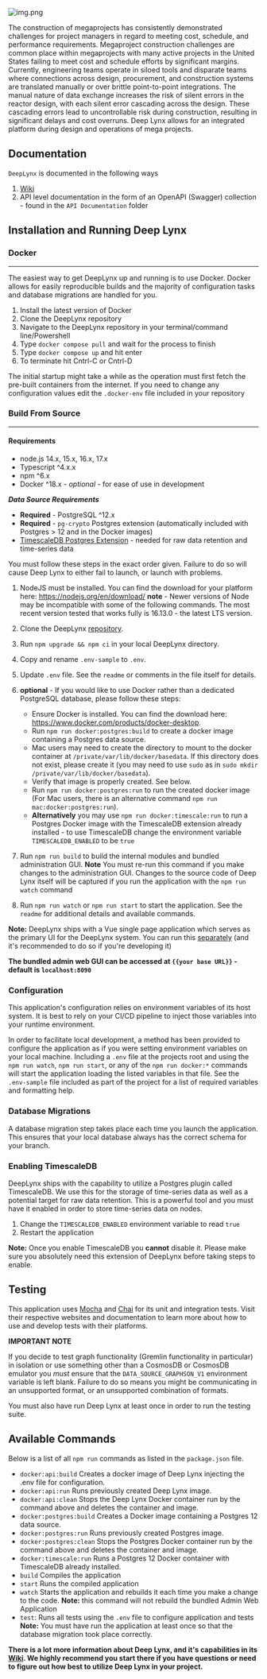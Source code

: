 ![img.png](graphic.png)

The construction of megaprojects has consistently demonstrated challenges for project managers in regard to meeting cost, schedule, and performance requirements. Megaproject construction challenges are common place within megaprojects with many active projects in the United States failing to meet cost and schedule efforts by significant margins. Currently, engineering teams operate in siloed tools and disparate teams where connections across design, procurement, and construction systems are translated manually or over brittle point-to-point integrations. The manual nature of data exchange increases the risk of silent errors in the reactor design, with each silent error cascading across the design. These cascading errors lead to uncontrollable risk during construction, resulting in significant delays and cost overruns. Deep Lynx allows for an integrated platform during design and operations of mega projects.

## **Documentation**

`DeepLynx` is documented in the following ways

1. [Wiki](https://gitlab.software.inl.gov/b650/Deep-Lynx/-/wikis/Home)
2. API level documentation in the form of an OpenAPI (Swagger) collection - found in the `API Documentation` folder

## **Installation and Running Deep Lynx**

### Docker
___________
The easiest way to get DeepLynx up and running is to use Docker. Docker allows for easily reproducible builds and the majority of configuration tasks and database migrations are handled for you.

1. Install the latest version of Docker
2. Clone the DeepLynx repository
3. Navigate to the DeepLynx repository in your terminal/command line/Powershell
4. Type `docker compose pull` and wait for the process to finish
5. Type `docker compose up` and hit enter
6. To terminate hit Cntrl-C or Cntrl-D

The initial startup might take a while as the operation must first fetch the pre-built containers from the internet. If you need to change any configuration values edit the `.docker-env` file included in your repository


### **Build From Source**
_________
#### **Requirements**

-   node.js 14.x, 15.x, 16.x, 17.x
-   Typescript ^4.x.x
-   npm ^6.x
-   Docker ^18.x - _optional_ - for ease of use in development

**_Data Source Requirements_**

- **Required** - PostgreSQL ^12.x
- **Required** - `pg-crypto` Postgres extension (automatically included with Postgres > 12 and in the Docker images)
- [TimescaleDB Postgres Extension](https://www.timescale.com/) - needed for raw data retention and time-series data

You must follow these steps in the exact order given. Failure to do so will cause Deep Lynx to either fail to launch, or launch with problems.

1. NodeJS must be installed. You can find the download for your platform here: https://nodejs.org/en/download/ **note** - Newer versions of Node may be incompatible with some of the following commands. The most recent version tested that works fully is 16.13.0 - the latest LTS version.

2. Clone the DeepLynx [repository](https://gitlab.software.inl.gov/b650/Deep-Lynx/-/tree/master).
3. Run `npm upgrade && npm ci` in your local DeepLynx directory.
4. Copy and rename `.env-sample` to `.env`.
5. Update `.env` file. See the `readme` or comments in the file itself for details. 
6. **optional** - If you would like to use Docker rather than a dedicated PostgreSQL database, please follow these steps:
   - Ensure Docker is installed. You can find the download here: https://www.docker.com/products/docker-desktop.
   - Run `npm run docker:postgres:build` to create a docker image containing a Postgres data source.
   - Mac users may need to create the directory to mount to the docker container at `/private/var/lib/docker/basedata`. If this directory does not exist, please create it (you may need to use `sudo` as in `sudo mkdir /private/var/lib/docker/basedata`).
   - Verify that image is properly created. See below.
   - Run `npm run docker:postgres:run` to run the created docker image (For Mac users, there is an alternative command `npm run mac:docker:postgres:run`).
   - **Alternatively** you may use `npm run docker:timescale:run` to run a Postgres Docker image with the TimescaleDB extension already installed - to use TimescaleDB change the environment variable `TIMESCALEDB_ENABLED` to be `true`
7. Run `npm run build` to build the internal modules and bundled administration GUI. **Note** You must re-run this command  if you make changes to the administration GUI. Changes to the source code of Deep Lynx itself will be captured if you run the application with the `npm run watch` command
8. Run `npm run watch` or `npm run start` to start the application. See the `readme` for additional details and available commands.  


**Note:** DeepLynx ships with a Vue single page application which serves as the primary UI for the DeepLynx system. You can run this [separately](https://gitlab.software.inl.gov/b650/Deep-Lynx/-/wikis/Administration-Web-App-Installation) (and it's recommended to do so if you're developing it) 

**The bundled admin web GUI can be accessed at `{{your base URL}}` - default is `localhost:8090`**
 
### **Configuration**

This application's configuration relies on environment variables of its host system. It is best to rely on your CI/CD pipeline to inject those variables into your runtime environment.

In order to facilitate local development, a method has been provided to configure the application as if you were setting environment variables on your local machine. Including a `.env` file at the projects root and using the `npm run watch`, `npm run start`, or any of the `npm run docker:*` commands will start the application loading the listed variables in that file. See the `.env-sample` file included as part of the project for a list of required variables and formatting help.

### **Database Migrations**

A database migration step takes place each time you launch the application. This ensures that your local database always has the correct schema for your branch.

### **Enabling TimescaleDB**

DeepLynx ships with the capability to utilize a Postgres plugin called TimescaleDB. We use this for the storage of time-series data as well as a potential target for raw data retention. This is a powerful tool and you must have it enabled in order to store time-series data on nodes.

1. Change the `TIMESCALEDB_ENABLED` environment variable to read `true`
2. Restart the application

**Note:** Once you enable TimescaleDB you **cannot** disable it. Please make sure you absolutely need this extension of DeepLynx before taking steps to enable.

## **Testing**

This application uses [Mocha](https://mochajs.org/) and [Chai](https://www.chaijs.com/) for its unit and integration tests. Visit their respective websites and documentation to learn more about how to use and develop tests with their platforms.

**IMPORTANT NOTE**

If you decide to test graph functionality (Gremlin functionality in particular) in isolation or use something other than a CosmosDB or CosmosDB emulator you _must_ ensure that the `DATA_SOURCE_GRAPHSON_V1` environment variable is left blank. Failure to do so means you might be communicating in an unsupported format, or an unsupported combination of formats.

You must also have run Deep Lynx at least once in order to run the testing suite.

## **Available Commands**

Below is a list of all `npm run` commands as listed in the `package.json` file.

- `docker:api:build` Creates a docker image of Deep Lynx injecting the .env file for configuration.
- `docker:api:run` Runs previously created Deep Lynx image.
- `docker:api:clean` Stops the Deep Lynx Docker container run by the command above and deletes the container and image.
- `docker:postgres:build` Creates a Docker image containing a Postgres 12 data source.
- `docker:postgres:run` Runs previously created Postgres image.
- `docker:postgres:clean` Stops the Postgres Docker container run by the command above and deletes the container and image.
- `docker:timescale:run` Runs a Postgres 12 Docker container with TimescaleDB already installed.
- `build` Compiles the application
- `start` Runs the compiled application 
- `watch` Starts the application and rebuilds it each time you make a change to the code. **Note:** this command will not rebuild the bundled Admin Web Application
- `test`: Runs all tests using the `.env` file to configure application and tests **Note:** You must have run the application at least once so that the database migration took place correctly.

**There is a lot more information about Deep Lynx, and it's capabilities in its [Wiki](https://gitlab.software.inl.gov/b650/Deep-Lynx/-/wikis/Home). We highly recommend you start there if you have questions or need to figure out how best to utilize Deep Lynx in your project.**
